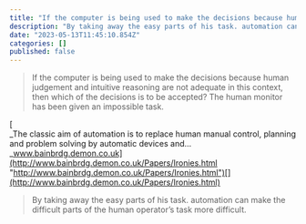 ```yaml
---
title: "If the computer is being used to make the decisions because human judgement and intuitive reasoning…"
description: "By taking away the easy parts of his task. automation can make the difficult parts of the human operator’s task more difficult."
date: "2023-05-13T11:45:10.854Z"
categories: []
published: false
---
```


> If the computer is being used to make the decisions because human judgement and intuitive reasoning are not adequate in this context, then which of the decisions is to be accepted? The human monitor has been given an impossible task.

[  
_The classic aim of automation is to replace human manual control, planning and problem solving by automatic devices and…_www.bainbrdg.demon.co.uk](http://www.bainbrdg.demon.co.uk/Papers/Ironies.html "http://www.bainbrdg.demon.co.uk/Papers/Ironies.html")[](http://www.bainbrdg.demon.co.uk/Papers/Ironies.html)

> By taking away the easy parts of his task. automation can make the difficult parts of the human operator’s task more difficult.
